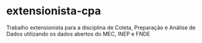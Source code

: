 # extensionista-cpa
Trabalho extensionista para a disciplina de Coleta, Preparação e Análise de Dados utilizando os dados abertos do MEC, INEP e FNDE
